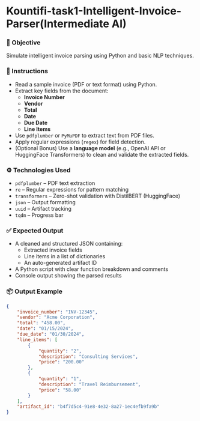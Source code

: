 # Kountifi-task1-Intelligent-Invoice-Parser(Intermediate AI)

### 🧠 Objective
Simulate intelligent invoice parsing using Python and basic NLP techniques.

### 📝 Instructions
- Read a sample invoice (PDF or text format) using Python.
- Extract key fields from the document:
  - **Invoice Number**
  - **Vendor**
  - **Total**
  - **Date**
  - **Due Date**
  - **Line Items**
- Use `pdfplumber` or `PyMuPDF` to extract text from PDF files.
- Apply regular expressions (`regex`) for field detection.
- (Optional Bonus) Use a **language model** (e.g., OpenAI API or HuggingFace Transformers) to clean and validate the extracted fields.

### ⚙️ Technologies Used
- `pdfplumber` – PDF text extraction
- `re` – Regular expressions for pattern matching
- `transformers` – Zero-shot validation with DistilBERT (HuggingFace)
- `json` – Output formatting
- `uuid` – Artifact tracking
- `tqdm` – Progress bar

### ✅ Expected Output
- A cleaned and structured JSON containing:
  - Extracted invoice fields
  - Line items in a list of dictionaries
  - An auto-generated artifact ID
- A Python script with clear function breakdown and comments
- Console output showing the parsed results

### 📦 Output Example
```json
{
    "invoice_number": "INV-12345",
    "vendor": "Acme Corporation",
    "total": "458.00",
    "date": "01/15/2024",
    "due_date": "01/30/2024",
    "line_items": [
        {
            "quantity": "2",
            "description": "Consulting Services",
            "price": "200.00"
        },
        {
            "quantity": "1",
            "description": "Travel Reimbursement",
            "price": "58.00"
        }
    ],
    "artifact_id": "b4f7d5c4-91e8-4e32-8a27-1ec4efb9fa9b"
}
